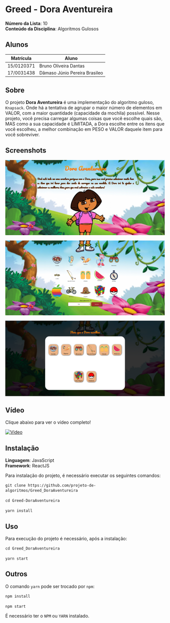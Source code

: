 # Greed - Dora Aventureira

**Número da Lista**: 10<br>
**Conteúdo da Disciplina**: Algoritmos Gulosos<br>

## Alunos
|Matrícula | Aluno |
| -- | -- |
| 15/0120371  |  Bruno Oliveira Dantas |
| 17/0031438 |  Dâmaso Júnio Pereira Brasileo |

## Sobre 
O projeto **Dora Aventureira** é uma implementação do algoritmo guloso, `Knapsack`. Onde há a tentativa de agrupar o maior número de elementos em VALOR, com a maior quantidade (capacidade da mochila) possível. Nesse projeto, você precisa carregar algumas coisas que você escolhe quais são, MAS como a sua capacidade é LIMITADA, a Dora escolhe entre os itens que você escolheu, a melhor combinação em PESO e VALOR daquele item para você sobreviver.

## Screenshots

![](src/assets/dora1.png)

![](src/assets/dora2.png)

![](src/assets/dora3.png)

## Vídeo

Clique abaixo para ver o vídeo completo!

[![Video](https://media.giphy.com/media/MEQtNOJIGp9FPV5atV/giphy.gif)](VideoExplicativoDoProjeto.mp4)

## Instalação 
**Linguagem**: JavaScript<br>
**Framework**: ReactJS<br>

Para instalação do projeto, é necessário executar os seguintes comandos:
```
git clone https://github.com/projeto-de-algoritmos/Greed_DoraAventureira

cd Greed-DoraAventureira

yarn install
```

## Uso 

Para execução do projeto é necessário, após a instalação:
```
cd Greed_DoraAventureira

yarn start
```

## Outros 
O comando `yarn` pode ser trocado por `npm`:
```
npm install

npm start
```

É necessário ter o `NPM` ou `YARN` instalado.
